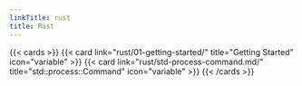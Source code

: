 ```yaml
---
linkTitle: rust
title: Rust
---
```



<!-- need all lower case for link="" -->
{{< cards >}}
  {{< card link="rust/01-getting-started/" title="Getting Started" icon="variable" >}}
  {{< card link="rust/std-process-command.md/" title="std::process::Command" icon="variable" >}}
{{< /cards >}}

<!-- Archiving, Because it think this is ugly and unmanageble to refer back. -->
<!-- need all lower case for link="" -->
<!-- {{< cards >}}
  {{< card link="rust/rust-env-setup/" title="Rust Env-Setup" icon="variable" >}}
  {{< card link="rust/rust-data-types/" title="Data Types (Rust)" icon="variable" >}}
  {{< card link="rust/cp2-cargo-management/" title="CP2 cargo management" icon="variable" >}}
  {{< card link="rust/cp3-rust-tooling/" title="CP3 rust tooling" icon="variable" >}}
  {{< card link="rust/xx-random/" title="XX Random" icon="variable" >}}
{{< /cards >}} -->
